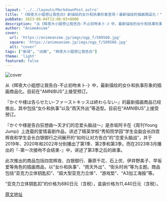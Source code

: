 ```yaml
---
layout: '../../layouts/MarkdownPost.astro'
title: "《辉夜大小姐想让我告白》新描绘的女仆和执事形象登场！最新描绘的插画商品化！"
pubDate: 2023-06-04T13:00:03+0900
description: "从《辉夜大小姐想让我告白-不止初吻未卜-》中，最新描绘的女仆和执事形象的插画商品化。目前在“AMNIBUS”上接受预订。"
author: "AnimeAnime"
cover:
  url: 'https://animeanime.jp/imgs/ogp_f/589560.jpg'
  square: 'https://animeanime.jp/imgs/ogp_f/589560.jpg'
  alt: "cover"
tags: ["新闻", "动画", "辉夜大小姐想让我告白"]
theme: 'light'
featured: false
---
```


![cover](https://animeanime.jp/imgs/ogp_f/589560.jpg)

从《辉夜大小姐想让我告白-不止初吻未卜-》中，最新描绘的女仆和执事形象的插画商品化。目前在“AMNIBUS”上接受预订。

『かぐや様は告らせたい-ファーストキッスは終わらない-』的最新插画商品已经推出，其中包括“女仆和执事”以及“雨天外出”等造型。目前在“AMNIBUS”上接受预订。

『かぐや様是告白狂想曲～天才们的恋爱头脑战～』是赤坂阿卡在《周刊Young Jump》上连载的爱情喜剧作品，讲述了精英学校“秀知院学园”学生会副会长四宫辉夜和学生会长白银御行之间展开的“如何让对方告白”的“恋爱头脑战”，并于2019年、2020年和2022年分别播出了第1季、第2季和第3季。而在2023年3月播出的『-第一次接吻不会结束-』中，讲述了第3季之后的故事。

此次推出的商品包括四宫辉夜、白银御行、藤原千花、石上优、伊井野美子、早坂爱等角色的插画商品，以“女仆和执事”、“雨天外出”、“街头时尚”等为主题。商品包括“亚克力立体钥匙扣”、“超大型亚克力立体”、“游戏垫”、“A3加工海报”等。

“亚克力立体钥匙扣”的价格为880日元（含税），盒装价格为11,440日元（含税）。

  [原文地址](https://animeanime.jp/article/2023/06/04/77733.html)